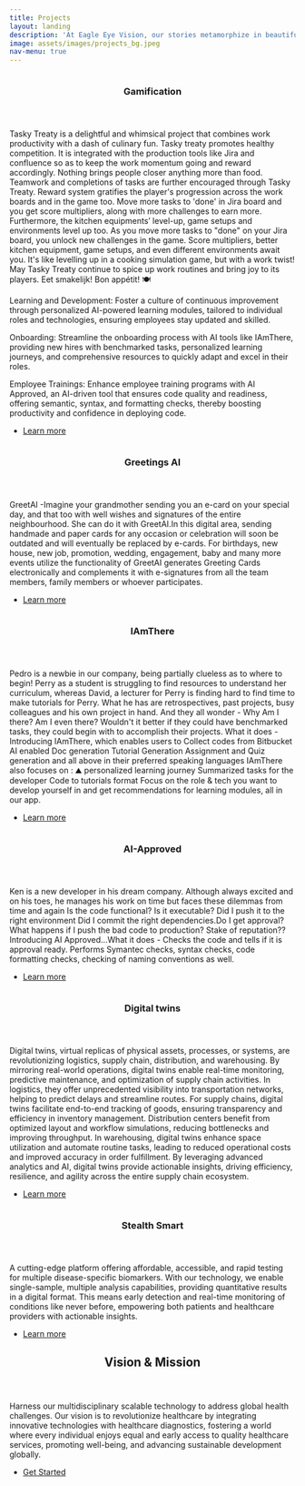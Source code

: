 ```yaml
---
title: Projects
layout: landing
description: 'At Eagle Eye Vision, our stories metamorphize in beautiful forms – <br />creative games, productive applications and innovative solutions!'
image: assets/images/projects_bg.jpeg
nav-menu: true
---
```


<!-- Main -->
<div id="main">

<!-- One -->
<!-- <section id="one">
	<div class="inner">
		<header class="major">
			<h2>Sed amet aliquam</h2>
		</header>
		<p>Nullam et orci eu lorem consequat tincidunt vivamus et sagittis magna sed nunc rhoncus condimentum sem. In efficitur ligula tate urna. Maecenas massa vel lacinia pellentesque lorem ipsum dolor. Nullam et orci eu lorem consequat tincidunt. Vivamus et sagittis libero. Nullam et orci eu lorem consequat tincidunt vivamus et sagittis magna sed nunc rhoncus condimentum sem. In efficitur ligula tate urna.</p>
	</div>
</section> -->

<!-- Two -->
<section id="two" class="spotlights">
	<section>
		<a href="generic.html" class="image">
			<img src="{% link assets/images/Gamification.jpg %}" alt="" data-position="center center" />
		</a>
		<div class="content">
			<div class="inner">
				<header class="major">
					<h3>Gamification</h3>
				</header>
				<p>Tasky Treaty is a delightful and whimsical project that combines work productivity with a dash of culinary fun. Tasky treaty promotes healthy competition. It is integrated with the production tools like Jira and confluence so as to keep the  work momentum going and reward accordingly. Nothing brings people closer anything more than food. Teamwork and completions of tasks are further encouraged through Tasky Treaty. Reward system gratifies the player's progression across the work boards and in the game too. Move more tasks to 'done' in Jira board and you get score multipliers, along with more challenges to earn more. Furthermore, the kitchen equipments’ level-up, game setups and environments level up too. As you move more tasks to "done" on your Jira board, you unlock new challenges in the game. Score multipliers, better kitchen equipment, game setups, and even different environments await you. It's like levelling up in a cooking simulation game, but with a work twist! May Tasky Treaty continue to spice up work routines and bring joy to its players. Eet smakelijk! Bon appétit! 🍽</p>
				<p>Learning and Development: Foster a culture of continuous improvement through personalized AI-powered learning modules, tailored to individual roles and technologies, ensuring employees stay updated and skilled.</p>
				<p>Onboarding: Streamline the onboarding process with AI tools like IAmThere, providing new hires with benchmarked tasks, personalized learning journeys, and comprehensive resources to quickly adapt and excel in their roles.</p>
				<p>Employee Trainings: Enhance employee training programs with AI Approved, an AI-driven tool that ensures code quality and readiness, offering semantic, syntax, and formatting checks, thereby boosting productivity and confidence in deploying code.</p>
				<ul class="actions">
					<li><a href="generic.html" class="button">Learn more</a></li>
				</ul>
			</div>
		</div>
	</section>
	<section>
		<a href="generic.html" class="image">
			<img src="{% link assets/images/greetAI.jpg %}" alt="" data-position="top center" />
		</a>
		<div class="content">
			<div class="inner">
				<header class="major">
					<h3>Greetings AI</h3>
				</header>
				<p>GreetAI -Imagine your grandmother sending you an e-card on your special day, and that too with well wishes and signatures of the entire neighbourhood. She can do it with GreetAI.In this digital area, sending handmade and paper cards for any occasion or celebration will soon be outdated and will eventually be replaced by e-cards. For birthdays, new house, new job, promotion, wedding, engagement, baby and many more events utilize the functionality of GreetAI generates Greeting Cards electronically and complements it with e-signatures from all the team members, family members or whoever participates.</p>
				<ul class="actions">
					<li><a href="generic.html" class="button">Learn more</a></li>
				</ul>
			</div>
		</div>
	</section>
	<section>
		<a href="generic.html" class="image">
			<img src="{% link assets/images/IAmThere.jpg %}" alt="" data-position="25% 25%" />
		</a>
		<div class="content">
			<div class="inner">
				<header class="major">
					<h3>IAmThere </h3>
				</header>
				<p>Pedro is a newbie in our company, being partially clueless as to where to begin! Perry as a student is struggling to find resources to understand her curriculum, whereas David, a lecturer for Perry is finding hard to find time to make tutorials for Perry. What he has are retrospectives, past projects, busy colleagues and his own project in hand. And they all wonder - Why Am I there? Am I even there? Wouldn't it better if they could have benchmarked tasks, they could begin with to accomplish their projects.				
				What it does - Introducing IAmThere, which enables users to Collect codes from Bitbucket AI enabled Doc generation Tutorial Generation Assignment and Quiz generation and all above in their preferred speaking languages IAmThere also focuses on : ⛰️ personalized learning journey Summarized tasks for the developer Code to tutorials format Focus on the role & tech you want to develop yourself in and get recommendations for learning modules, all in our app.</p>
				<ul class="actions">
					<li><a href="generic.html" class="button">Learn more</a></li>
				</ul>
			</div>
		</div>
	</section>
	<section>
		<a href="generic.html" class="image">
			<img src="{% link assets/images/AIApproved.jpg %}" alt="" data-position="25% 25%" />
		</a>
		<div class="content">
			<div class="inner">
				<header class="major">
					<h3>AI-Approved </h3>
				</header>
				<p>Ken is a new developer in his dream company. Although always excited and on his toes, he manages his work on time but faces these dilemmas from time and again Is the code functional? Is it executable? Did I push it to the right environment Did I commit the right dependencies.Do I get approval? What happens if I push the bad code to production? Stake of reputation?? Introducing AI Approved…What it does - Checks the code and tells if it is approval ready. Performs Symantec checks, syntax checks, code formatting checks, checking of naming conventions as well.</p>
				<ul class="actions">
					<li><a href="generic.html" class="button">Learn more</a></li>
				</ul>
			</div>
		</div>
	</section>
	<section>
		<a href="generic.html" class="image">
			<img src="{% link assets/images/digital-twin.png %}" alt="" data-position="25% 25%" />
		</a>
		<div class="content">
			<div class="inner">
				<header class="major">
					<h3>Digital twins </h3>
				</header>
				<p>Digital twins, virtual replicas of physical assets, processes, or systems, are revolutionizing logistics, supply chain, distribution, and warehousing. By mirroring real-world operations, digital twins enable real-time monitoring, predictive maintenance, and optimization of supply chain activities. In logistics, they offer unprecedented visibility into transportation networks, helping to predict delays and streamline routes. For supply chains, digital twins facilitate end-to-end tracking of goods, ensuring transparency and efficiency in inventory management. Distribution centers benefit from optimized layout and workflow simulations, reducing bottlenecks and improving throughput. In warehousing, digital twins enhance space utilization and automate routine tasks, leading to reduced operational costs and improved accuracy in order fulfillment. By leveraging advanced analytics and AI, digital twins provide actionable insights, driving efficiency, resilience, and agility across the entire supply chain ecosystem.</p>
				<ul class="actions">
					<li><a href="generic.html" class="button">Learn more</a></li>
				</ul>
			</div>
		</div>
	</section>
	<section>
		<a href="generic.html" class="image">
			<img src="{% link assets/images/StealthSmartLogo.jpg %}" alt="" data-position="25% 25%" />
		</a>
		<div class="content">
			<div class="inner">
				<header class="major">
					<h3>Stealth Smart </h3>
				</header>
				<p>A cutting-edge platform offering affordable, accessible, and rapid testing for multiple disease-specific biomarkers. With our technology, we enable single-sample, multiple analysis capabilities, providing quantitative results in a digital format. This means early detection and real-time monitoring of conditions like never before, empowering both patients and healthcare providers with actionable insights.</p>
				<ul class="actions">
					<li><a href="generic.html" class="button">Learn more</a></li>
				</ul>
			</div>
		</div>
	</section>
</section>

<!-- Three -->
<section id="three">
	<div class="inner">
		<header class="major">
			<h2>Vision & Mission</h2>
		</header>
		<p>Harness our multidisciplinary scalable technology to address global health challenges. Our vision is to revolutionize healthcare by integrating innovative technologies with healthcare diagnostics, fostering a world where every individual enjoys equal and early access to quality healthcare services, promoting well-being, and advancing sustainable development globally.</p>
		<ul class="actions">
			<li><a href="generic.html" class="button next">Get Started</a></li>
		</ul>
	</div>
</section>

</div>
